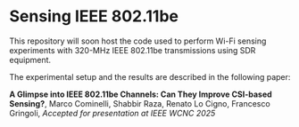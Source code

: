 # Sensing IEEE 802.11be

This repository will soon host the code used to perform Wi-Fi sensing experiments with 320-MHz IEEE 802.11be transmissions using SDR equipment.

The experimental setup and the results are described in the following paper:

**A Glimpse into IEEE 802.11be Channels: Can They Improve CSI-based Sensing?**,
Marco Cominelli, Shabbir Raza, Renato Lo Cigno, Francesco Gringoli,
*Accepted for presentation at IEEE WCNC 2025*
